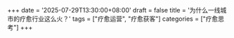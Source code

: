 +++
date = '2025-07-29T13:30:00+08:00'
draft = false
title = '为什么一线城市的疗愈行业这么火？'
tags = ["疗愈运营", "疗愈获客"]
categories = ["疗愈思考"]
+++
